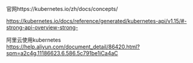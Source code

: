 官网https://kubernetes.io/zh/docs/concepts/  

https://kubernetes.io/docs/reference/generated/kubernetes-api/v1.15/#-strong-api-overview-strong-  

阿里云使用kubernetes  
https://help.aliyun.com/document_detail/86420.html?spm=a2c4g.11186623.6.586.5c791be1iCa4aC  


